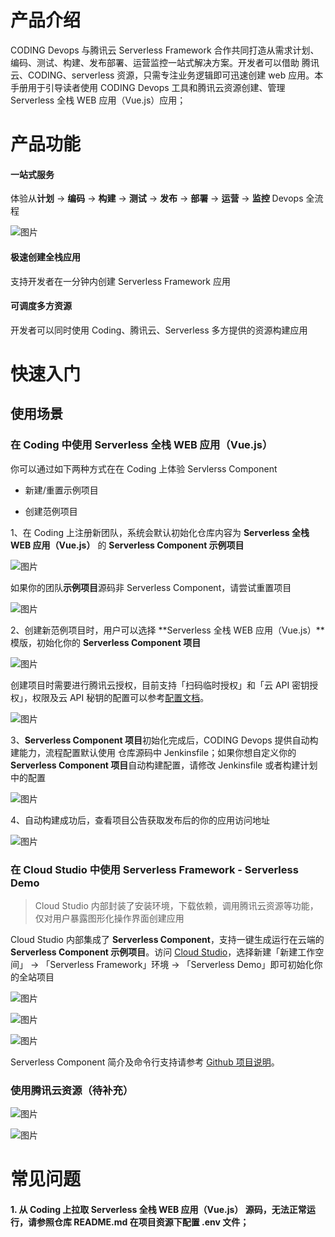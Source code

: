 # 产品介绍
CODING Devops 与腾讯云 Serverless Framework 合作共同打造从需求计划、编码、测试、构建、发布部署、运营监控一站式解决方案。开发者可以借助 腾讯云、CODING、serverless 资源，只需专注业务逻辑即可迅速创建 web 应用。本手册用于引导读者使用 CODING Devops 工具和腾讯云资源创建、管理 Serverless 全栈 WEB 应用（Vue.js）应用；

# 产品功能
#### 一站式服务
体验从**计划** -> **编码** -> **构建** -> **测试** -> **发布** -> **部署** -> **运营** -> **监控** Devops 全流程

![图片](https://static-serverless-coding-1255529448.cos.ap-shenzhen-fsi.myqcloud.com/devops.jpg)

#### 极速创建全栈应用
支持开发者在一分钟内创建 Serverless Framework 应用

#### 可调度多方资源
开发者可以同时使用 Coding、腾讯云、Serverless 多方提供的资源构建应用

# 快速入门

## 使用场景

### 在 Coding 中使用 **Serverless 全栈 WEB 应用（Vue.js）**

你可以通过如下两种方式在在 Coding 上体验 Servlerss Component

- 新建/重置示例项目

- 创建范例项目

1、在 Coding 上注册新团队，系统会默认初始化仓库内容为 **Serverless 全栈 WEB 应用（Vue.js）** 的 **Serverless Component 示例项目**

![图片](https://static-serverless-coding-1255529448.cos.ap-shenzhen-fsi.myqcloud.com/1%E3%80%81%E5%9C%A8%20Coding%20%E4%B8%8A%E4%BD%BF%E7%94%A8%20Serverless%20Demo%20%7C%20%E7%A4%BA%E4%BE%8B%E9%A1%B9%E7%9B%AE.png)

如果你的团队**示例项目**源码非 Serverless Component，请尝试重置项目

![图片](https://static-serverless-coding-1255529448.cos.ap-shenzhen-fsi.myqcloud.com/1%E3%80%81%E5%9C%A8%20Coding%20%E4%B8%8A%E4%BD%BF%E7%94%A8%20Serverless%20Demo%20%7C%20%E9%87%8D%E7%BD%AE%E7%A4%BA%E4%BE%8B%E9%A1%B9%E7%9B%AE.png)

2、创建新范例项目时，用户可以选择 **Serverless 全栈 WEB 应用（Vue.js）**模版，初始化你的 **Serverless Component 项目**

![图片](https://static-serverless-coding-1255529448.cos.ap-shenzhen-fsi.myqcloud.com/2%E3%80%81%E5%9C%A8%20Coding%20%E4%B8%8A%E4%BD%BF%E7%94%A8%20Serverless%20Demo%20%7C%20%E6%96%B0%E5%BB%BA%E8%8C%83%E4%BE%8B%E9%A1%B9%E7%9B%AE1.png)

创建项目时需要进行腾讯云授权，目前支持「扫码临时授权」和「云 API 密钥授权」，权限及云 API 秘钥的配置可以参考[配置文档](https://cloud.tencent.com/document/product/1154/43006)。

![图片](https://static-serverless-coding-1255529448.cos.ap-shenzhen-fsi.myqcloud.com/2%E3%80%81%E5%9C%A8%20Coding%20%E4%B8%8A%E4%BD%BF%E7%94%A8%20Serverless%20Demo%20%7C%20%E6%96%B0%E5%BB%BA%E8%8C%83%E4%BE%8B%E9%A1%B9%E7%9B%AE2.png)


3、**Serverless Component 项目**初始化完成后，CODING Devops 提供自动构建能力，流程配置默认使用 仓库源码中 Jenkinsfile；如果你想自定义你的 **Serverless Component 项目**自动构建配置，请修改 Jenkinsfile 或者构建计划中的配置
 
![图片](https://static-serverless-coding-1255529448.cos.ap-shenzhen-fsi.myqcloud.com/3%E3%80%81%E5%9C%A8%20Coding%20%E4%B8%8A%E6%9E%84%E5%BB%BA%20Serverless%20framework.png)


4、自动构建成功后，查看项目公告获取发布后的你的应用访问地址

![图片](https://static-serverless-coding-1255529448.cos.ap-shenzhen-fsi.myqcloud.com/3%E3%80%81%E5%9C%A8%20Coding%20%E4%B8%8A%E6%9E%84%E5%BB%BA%E7%BB%93%E6%9E%9C-%E5%AF%B9%E5%A4%96%E9%93%BE%E6%8E%A5.png)


### 在 Cloud Studio 中使用 Serverless Framework - Serverless Demo

> Cloud Studio 内部封装了安装环境，下载依赖，调用腾讯云资源等功能，仅对用户暴露图形化操作界面创建应用

Cloud Studio 内部集成了 **Serverless Component**，支持一键生成运行在云端的 **Serverless Component 示例项目**。访问 [Cloud Studio](https://cloudstudio.net/)，选择新建「新建工作空间」 -> 「Serverless Framework」环境 -> 「Serverless Demo」即可初始化你的全站项目

![图片](https://static-serverless-coding-1255529448.cos.ap-shenzhen-fsi.myqcloud.com/1%E3%80%81%E5%9C%A8%20VS%20%E4%B8%8A%E4%BD%BF%E7%94%A8%20Serverless%20Demo%20%7C%20%E4%BA%A7%E5%93%81%E5%85%A5%E5%8F%A3a.png)


![图片](https://static-serverless-coding-1255529448.cos.ap-shenzhen-fsi.myqcloud.com/1%E3%80%81%E5%9C%A8%20VS%20%E4%B8%8A%E4%BD%BF%E7%94%A8%20Serverless%20Demo%20%7C%20%E4%BA%A7%E5%93%81%E5%85%A5%E5%8F%A3b.png)


![图片](https://static-serverless-coding-1255529448.cos.ap-shenzhen-fsi.myqcloud.com/1%E3%80%81%E5%9C%A8%20VS%20%E4%B8%8A%E4%BD%BF%E7%94%A8%20Serverless%20Demo%20%7C%20%E8%BF%90%E8%A1%8C%20Demo.png)

Serverless Component 简介及命令行支持请参考 [Github 项目说明](https://github.com/serverless/components/blob/master/README.cn.md)。

### 使用腾讯云资源（待补充）

![图片](https://static-serverless-coding-1255529448.cos.ap-shenzhen-fsi.myqcloud.com/4%E3%80%81%E5%8F%91%E5%B8%83%E6%88%90%E5%8A%9F%E5%90%8E%EF%BC%8C%E8%85%BE%E8%AE%AF%E4%BA%91%E5%AD%98%E5%82%A8%E6%A1%B6%E5%88%97%E8%A1%A8.png)

![图片](https://static-serverless-coding-1255529448.cos.ap-shenzhen-fsi.myqcloud.com/4%E3%80%81%E5%8F%91%E5%B8%83%E6%88%90%E5%8A%9F%E5%90%8E%EF%BC%8C%E8%85%BE%E8%AE%AF%E4%BA%91%E5%AD%98%E5%82%A8%E6%A1%B6%E5%88%97%E8%A1%A8%E8%AF%A6%E6%83%85.png)


# 常见问题

#### 1. 从 Coding 上拉取 **Serverless 全栈 WEB 应用（Vue.js）** 源码，无法正常运行，请参照仓库 README.md 在项目资源下配置 .env 文件；

